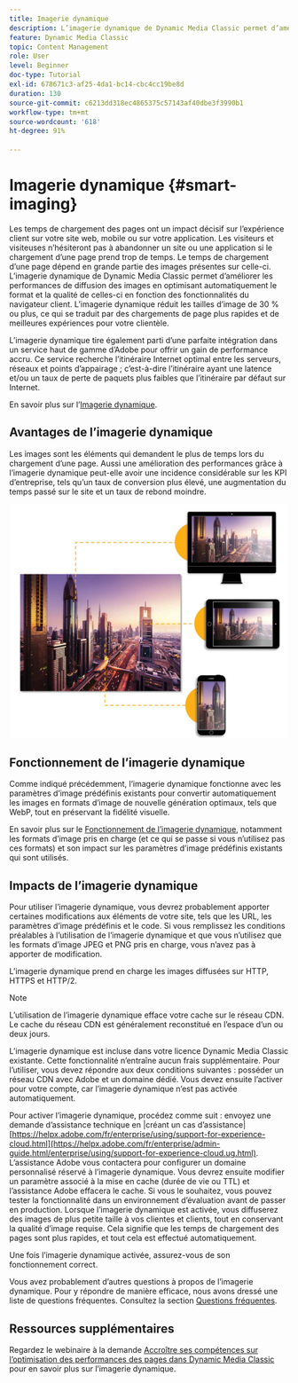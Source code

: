 ```yaml
---
title: Imagerie dynamique
description: L’imagerie dynamique de Dynamic Media Classic permet d’améliorer les performances de diffusion des images en optimisant automatiquement le format et la qualité de celles-ci en fonction des fonctionnalités du navigateur client. Pour ce faire, elle utilise des paramètres d’image prédéfinis existants. Découvrez l’imagerie dynamique et apprenez à l’utiliser afin d’offrir de meilleures expériences à votre clientèle grâce à des chargements de page plus rapides.
feature: Dynamic Media Classic
topic: Content Management
role: User
level: Beginner
doc-type: Tutorial
exl-id: 678671c3-af25-4da1-bc14-cbc4cc19be8d
duration: 130
source-git-commit: c6213dd318ec4865375c57143af40dbe3f3990b1
workflow-type: tm+mt
source-wordcount: '618'
ht-degree: 91%

---
```


# Imagerie dynamique {#smart-imaging}

Les temps de chargement des pages ont un impact décisif sur l’expérience client sur votre site web, mobile ou sur votre application. Les visiteurs et visiteuses n’hésiteront pas à abandonner un site ou une application si le chargement d’une page prend trop de temps. Le temps de chargement d’une page dépend en grande partie des images présentes sur celle-ci. L’imagerie dynamique de Dynamic Media Classic permet d’améliorer les performances de diffusion des images en optimisant automatiquement le format et la qualité de celles-ci en fonction des fonctionnalités du navigateur client. L’imagerie dynamique réduit les tailles d’image de 30 % ou plus, ce qui se traduit par des chargements de page plus rapides et de meilleures expériences pour votre clientèle.

L’imagerie dynamique tire également parti d’une parfaite intégration dans un service haut de gamme d’Adobe pour offrir un gain de performance accru. Ce service recherche l’itinéraire Internet optimal entre les serveurs, réseaux et points d’appairage ; c’est-à-dire l’itinéraire ayant une latence et/ou un taux de perte de paquets plus faibles que l’itinéraire par défaut sur Internet.

En savoir plus sur l’[Imagerie dynamique](https://experienceleague.adobe.com/docs/experience-manager-65/assets/dynamic/imaging-faq.html?lang=fr).

## Avantages de l’imagerie dynamique

Les images sont les éléments qui demandent le plus de temps lors du chargement d’une page. Aussi une amélioration des performances grâce à l’imagerie dynamique peut-elle avoir une incidence considérable sur les KPI d’entreprise, tels qu’un taux de conversion plus élevé, une augmentation du temps passé sur le site et un taux de rebond moindre.

![image](assets/smart-imaging/smart-imaging-1.png)

## Fonctionnement de l’imagerie dynamique

Comme indiqué précédemment, l’imagerie dynamique fonctionne avec les paramètres d’image prédéfinis existants pour convertir automatiquement les images en formats d’image de nouvelle génération optimaux, tels que WebP, tout en préservant la fidélité visuelle.

En savoir plus sur le [Fonctionnement de l’imagerie dynamique](https://experienceleague.adobe.com/docs/experience-manager-65/assets/dynamic/imaging-faq.html?lang=fr#how-does-smart-imaging-work), notamment les formats d’image pris en charge (et ce qui se passe si vous n’utilisez pas ces formats) et son impact sur les paramètres d’image prédéfinis existants qui sont utilisés.

## Impacts de l’imagerie dynamique

Pour utiliser l’imagerie dynamique, vous devrez probablement apporter certaines modifications aux éléments de votre site, tels que les URL, les paramètres d’image prédéfinis et le code. Si vous remplissez les conditions préalables à l’utilisation de l’imagerie dynamique et que vous n’utilisez que les formats d’image JPEG et PNG pris en charge, vous n’avez pas à apporter de modification.

L’imagerie dynamique prend en charge les images diffusées sur HTTP, HTTPS et HTTP/2.

>[!NOTE]
>
>L’utilisation de l’imagerie dynamique efface votre cache sur le réseau CDN. Le cache du réseau CDN est généralement reconstitué en l’espace d’un ou deux jours.

L’imagerie dynamique est incluse dans votre licence Dynamic Media Classic existante. Cette fonctionnalité n’entraîne aucun frais supplémentaire. Pour l’utiliser, vous devez répondre aux deux conditions suivantes : posséder un réseau CDN avec Adobe et un domaine dédié. Vous devez ensuite l’activer pour votre compte, car l’imagerie dynamique n’est pas activée automatiquement.

Pour activer l’imagerie dynamique, procédez comme suit : envoyez une demande d’assistance technique en |créant un cas d’assistance| [https://helpx.adobe.com/fr/enterprise/using/support-for-experience-cloud.html](https://helpx.adobe.com/fr/enterprise/admin-guide.html/enterprise/using/support-for-experience-cloud.ug.html). L’assistance Adobe vous contactera pour configurer un domaine personnalisé réservé à l’imagerie dynamique. Vous devrez ensuite modifier un paramètre associé à la mise en cache (durée de vie ou TTL) et l’assistance Adobe effacera le cache. Si vous le souhaitez, vous pouvez tester la fonctionnalité dans un environnement d’évaluation avant de passer en production. Lorsque l’imagerie dynamique est activée, vous diffuserez des images de plus petite taille à vos clientes et clients, tout en conservant la qualité d’image requise. Cela signifie que les temps de chargement des pages sont plus rapides, et tout cela est effectué automatiquement.

Une fois l’imagerie dynamique activée, assurez-vous de son fonctionnement correct.

Vous avez probablement d’autres questions à propos de l’imagerie dynamique. Pour y répondre de manière efficace, nous avons dressé une liste de questions fréquentes. Consultez la section [Questions fréquentes](https://experienceleague.adobe.com/docs/experience-manager-65/assets/dynamic/imaging-faq.html?lang=fr).

## Ressources supplémentaires

Regardez le webinaire à la demande [Accroître ses compétences sur l’optimisation des performances des pages dans Dynamic Media Classic](https://seminars.adobeconnect.com/pzc1gw0cihpv) pour en savoir plus sur l’imagerie dynamique.
